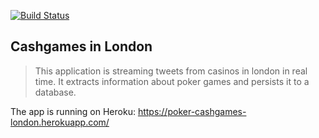 [![Build Status](https://travis-ci.org/Stefata/cashgames-london.svg?branch=master)](https://travis-ci.org/Stefata/cashgames-london)

## Cashgames in London

>This application is streaming tweets from casinos in london in real time.
>It extracts information about poker games and persists it to a database.

The app is running on Heroku: https://poker-cashgames-london.herokuapp.com/

